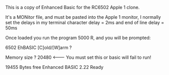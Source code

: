 This is a copy of Enhanced Basic for the RC6502 Apple 1 clone.

It's a MONitor file, and must be pasted into the Apple 1 monitor, I normally set the delays in my
terminal character delay = 2ms and end of line delay = 50ms

Once loaded you run the program 5000 R, and you will be prompted:

6502 EhBASIC [C]old/[W]arm ?

Memory size ? 20480 <--- You must set this or basic will fail to run!

19455 Bytes free
Enhanced BASIC 2.22
Ready

